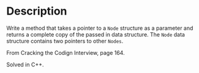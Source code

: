 # Description

Write a method that takes a pointer to a `Node` structure as a parameter and returns a complete copy of the passed in data structure. The `Node` data structure contains two pointers to other `Nodes`.

From Cracking the Codign Interview, page 164.

Solved in C++.
